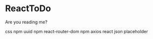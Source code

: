 # ReactToDo

Are you reading me?

css
npm uuid
npm react-router-dom
npm axios
react
json placeholder